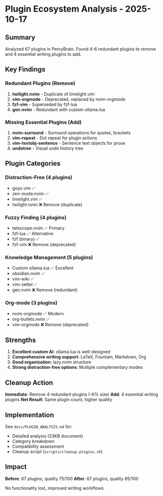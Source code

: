 # Plugin Ecosystem Analysis - 2025-10-17

## Summary

Analyzed 67 plugins in PercyBrain. Found 4-6 redundant plugins to remove and 4 essential writing plugins to add.

## Key Findings

### Redundant Plugins (Remove)
1. **twilight.nvim** - Duplicate of limelight.vim
2. **vim-orgmode** - Deprecated, replaced by nvim-orgmode
3. **fzf-vim** - Superseded by fzf-lua
4. **gen.nvim** - Redundant with custom ollama.lua

### Missing Essential Plugins (Add)
1. **nvim-surround** - Surround operations for quotes, brackets
2. **vim-repeat** - Dot repeat for plugin actions
3. **vim-textobj-sentence** - Sentence text objects for prose
4. **undotree** - Visual undo history tree

## Plugin Categories

### Distraction-Free (4 plugins)
- goyo.vim ✅
- zen-mode.nvim ✅
- limelight.vim ✅
- twilight.nvim ❌ Remove (duplicate)

### Fuzzy Finding (4 plugins)
- telescope.nvim ✅ Primary
- fzf-lua ✅ Alternative
- fzf (binary) ✅
- fzf-vim ❌ Remove (deprecated)

### Knowledge Management (5 plugins)
- Custom ollama.lua ✅ Excellent
- obsidian.nvim ✅
- vim-wiki ✅
- vim-zettel ✅
- gen.nvim ❌ Remove (redundant)

### Org-mode (3 plugins)
- nvim-orgmode ✅ Modern
- org-bullets.nvim ✅
- vim-orgmode ❌ Remove (deprecated)

## Strengths

1. **Excellent custom AI**: ollama.lua is well-designed
2. **Comprehensive writing support**: LaTeX, Fountain, Markdown, Org
3. **Good organization**: lazy.nvim structure
4. **Strong distraction-free options**: Multiple complementary modes

## Cleanup Action

**Immediate**: Remove 4 redundant plugins (-6% size)
**Add**: 4 essential writing plugins
**Net Result**: Same plugin count, higher quality

## Implementation

See `docs/PLUGIN_ANALYSIS.md` for:
- Detailed analysis (33KB document)
- Category breakdown
- Compatibility assessment
- Cleanup script (`scripts/cleanup-plugins.sh`)

## Impact

**Before**: 67 plugins, quality 75/100
**After**: 67 plugins, quality 85/100

No functionality lost, improved writing workflows.
